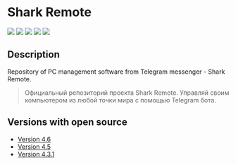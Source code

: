 # Shark Remote

[![](https://img.shields.io/badge/OS-Windows-informational?logo=windows)](https://github.com/Zalexanninev15/SharkRemoteV4)
[![](https://img.shields.io/badge/written_on-.NET_7-651DE5.svg?logo=dotnet)](https://dotnet.microsoft.com/download/dotnet/7.0)
[![](https://img.shields.io/badge/written_on-.NET_6-651DE5.svg?logo=dotnet)](https://dotnet.microsoft.com/download/dotnet/6.0)
[![](https://img.shields.io/badge/written_on-CSharp-239120.svg?logo=csharp)](https://github.com/Zalexanninev15/SharkRemoteV4)
[![](https://img.shields.io/badge/license-Apache_2.0-CD1D32.svg)](LICENSE)

## Description

Repository of PC management software from Telegram messenger - Shark Remote.

> Официальный репозиторий проекта Shark Remote. Управляй своим компьютером из любой точки мира с помощью Telegram бота.

## Versions with open source

- [Version 4.6](https://github.com/Zalexanninev15/SharkRemoteV4/tree/version-4.6)
- [Version 4.5](https://github.com/Zalexanninev15/SharkRemoteV4/tree/version-4.5)
- [Version 4.3.1](https://github.com/Zalexanninev15/SharkRemoteV4/tree/version-4.3.1)
